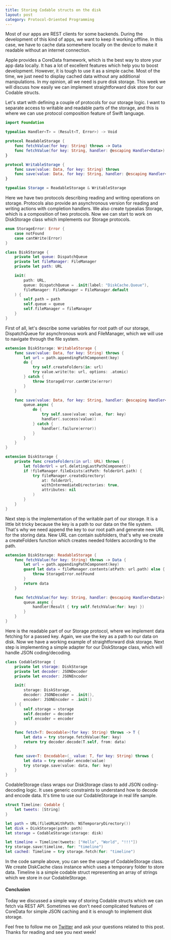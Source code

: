 ```yaml
---
title: Storing Codable structs on the disk
layout: post
category: Protocol-Oriented Programming
---
```


Most of our apps are REST clients for some backends. During the development of this kind of apps, we want to keep it working offline. In this case, we have to cache data somewhere locally on the device to make it readable without an internet connection. 

Apple provides a CoreData framework, which is the best way to store your app data locally. It has a lot of excellent features which help you to boost development. However, it is tough to use it as a simple cache. Most of the time, we just need to display cached data without any additional manipulations. In my opinion, all we need is pure disk storage. This week we will discuss how easily we can implement straightforward disk store for our Codable structs.

Let's start with defining a couple of protocols for our storage logic. I want to separate access to writable and readable parts of the storage, and this is where we can use protocol composition feature of Swift language.

```swift
import Foundation

typealias Handler<T> = (Result<T, Error>) -> Void

protocol ReadableStorage {
    func fetchValue(for key: String) throws -> Data
    func fetchValue(for key: String, handler: @escaping Handler<Data>)
}

protocol WritableStorage {
    func save(value: Data, for key: String) throws
    func save(value: Data, for key: String, handler: @escaping Handler<Data>)
}

typealias Storage = ReadableStorage & WritableStorage
```

Here we have two protocols describing reading and writing operations on storage. Protocols also provide an asynchronous version for reading and writing actions with completion handlers. We also create typealias Storage, which is a composition of two protocols. Now we can start to work on DiskStorage class which implements our Storage protocols.

```swift
enum StorageError: Error {
    case notFound
    case cantWrite(Error)
}

class DiskStorage {
    private let queue: DispatchQueue
    private let fileManager: FileManager
    private let path: URL

    init(
        path: URL,
        queue: DispatchQueue = .init(label: "DiskCache.Queue"),
        fileManager: FileManager = FileManager.default
    ) {
        self.path = path
        self.queue = queue
        self.fileManager = fileManager
    }
}
```

First of all, let's describe some variables for root path of our storage, DispatchQueue for asynchronous work and FileManager, which we will use to navigate through the file system.

```swift
extension DiskStorage: WritableStorage {
    func save(value: Data, for key: String) throws {
        let url = path.appendingPathComponent(key)
        do {
            try self.createFolders(in: url)
            try value.write(to: url, options: .atomic)
        } catch {
            throw StorageError.cantWrite(error)
        }
    }

    func save(value: Data, for key: String, handler: @escaping Handler<Data>) {
        queue.async {
            do {
                try self.save(value: value, for: key)
                handler(.success(value))
            } catch {
                handler(.failure(error))
            }
        }
    }
}

extension DiskStorage {
    private func createFolders(in url: URL) throws {
        let folderUrl = url.deletingLastPathComponent()
        if !fileManager.fileExists(atPath: folderUrl.path) {
            try fileManager.createDirectory(
                at: folderUrl,
                withIntermediateDirectories: true,
                attributes: nil
            )
        }
    }
}
```

Next step is the implementation of the writable part of our storage. It is a little bit tricky because the key is a path to our data on the file system. That's why we need append the key to our root path and generate new URL for the storing data. New URL can contain subfolders, that's why we create a createFolders function which creates needed folders according to the path.

```swift
extension DiskStorage: ReadableStorage {
    func fetchValue(for key: String) throws -> Data {
        let url = path.appendingPathComponent(key)
        guard let data = fileManager.contents(atPath: url.path) else {
            throw StorageError.notFound
        }
        return data
    }

    func fetchValue(for key: String, handler: @escaping Handler<Data>) {
        queue.async {
            handler(Result { try self.fetchValue(for: key) })
        }
    }
}
```

Here is the readable part of our Storage protocol, where we implement data fetching for a passed key. Again, we use the key as a path to our data on disk. Now we have a working example of straightforward disk storage. Next step is implementing a simple adapter for our DiskStorage class, which will handle JSON coding/decoding.

```swift
class CodableStorage {
    private let storage: DiskStorage
    private let decoder: JSONDecoder
    private let encoder: JSONEncoder

    init(
        storage: DiskStorage,
        decoder: JSONDecoder = .init(),
        encoder: JSONEncoder = .init()
    ) {
        self.storage = storage
        self.decoder = decoder
        self.encoder = encoder
    }

    func fetch<T: Decodable>(for key: String) throws -> T {
        let data = try storage.fetchValue(for: key)
        return try decoder.decode(T.self, from: data)
    }

    func save<T: Encodable>(_ value: T, for key: String) throws {
        let data = try encoder.encode(value)
        try storage.save(value: data, for: key)
    }
}
```

CodableStorage class wraps our DiskStorage class to add JSON coding-decoding logic. It uses generic constraints to understand how to decode and encode data. It's time to use our CodableStorage in real life sample.

```swift
struct Timeline: Codable {
    let tweets: [String]
}

let path = URL(fileURLWithPath: NSTemporaryDirectory())
let disk = DiskStorage(path: path)
let storage = CodableStorage(storage: disk)

let timeline = Timeline(tweets: ["Hello", "World", "!!!"])
try storage.save(timeline, for: "timeline")
let cached: Timeline = try storage.fetch(for: "timeline")
```

In the code sample above, you can see the usage of CodableStorage class. We create DiskCache class instance which uses a temporary folder to store data. Timeline is a simple codable struct representing an array of strings which we store in our CodableStorage.

#### Conclusion
Today we discussed a simple way of storing Codable structs which we can fetch via REST API. Sometimes we don't need complicated features of CoreData for simple JSON caching and it is enough to implement disk storage.

Feel free to follow me on [Twitter](https://twitter.com/mecid) and ask your questions related to this post. Thanks for reading and see you next week!
